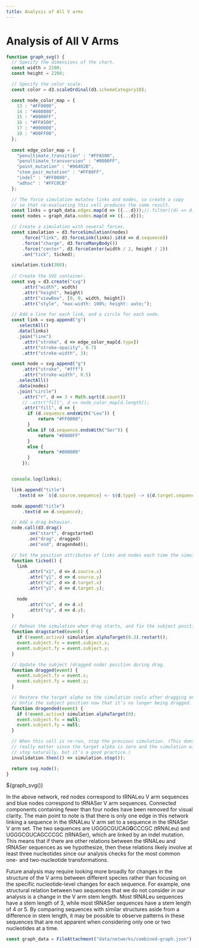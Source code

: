 ```yaml
---
title: Analysis of All V arms
---
```


# Analysis of All V Arms

```js
function graph_svg() {
  // Specify the dimensions of the chart.
  const width = 2200;
  const height = 2200;

  // Specify the color scale.
  const color = d3.scaleOrdinal(d3.schemeCategory10);

  const node_color_map = {
    13 : "#FF0000",
    14 : "#808080",
    15 : "#0000FF",
    16 : "#FFA500",
    17 : "#000000",
    18 : "#00FF00",
  };
  
  const edge_color_map = {
    "penultimate_transition" : "#FFA500",
    "penultimate_transversion" : "#0000FF",
    "point_mutation" : "#06402B",
    "stem_pair_mutation" : "#FF00FF",
    "indel" : "#FF0000",
    "adhoc" : "#FFC0CB"
  };

  // The force simulation mutates links and nodes, so create a copy
  // so that re-evaluating this cell produces the same result.
  const links = graph_data.edges.map(d => ({...d}));//.filter((d) => d.type !== 'stem_pair_mutation');
  const nodes = graph_data.nodes.map(d => ({...d}));

  // Create a simulation with several forces.
  const simulation = d3.forceSimulation(nodes)
      .force("link", d3.forceLink(links).id(d => d.sequence))
      .force("charge", d3.forceManyBody())
      .force("center", d3.forceCenter(width / 2, height / 2))
      .on("tick", ticked);

  simulation.tick(300);
  
  // Create the SVG container.
  const svg = d3.create("svg")
      .attr("width", width)
      .attr("height", height)
      .attr("viewBox", [0, 0, width, height])
      .attr("style", "max-width: 100%; height: auto;");

  // Add a line for each link, and a circle for each node.
  const link = svg.append("g")
    .selectAll()
    .data(links)
    .join("line")
      .attr("stroke", d => edge_color_map[d.type])
      .attr("stroke-opacity", 0.7)
      .attr("stroke-width", 3);

  const node = svg.append("g")
      .attr("stroke", "#fff")
      .attr("stroke-width", 0.5)
    .selectAll()
    .data(nodes)
    .join("circle")
      .attr("r", d => 3 + Math.sqrt(d.count))
      // .attr("fill", d => node_color_map[d.length]);
      .attr("fill", d => {
        if (d.sequence.endsWith("Leu")) {
            return "#FF0000";
        }
        else if (d.sequence.endsWith("Ser")) {
            return "#0000FF"
        }
        else {
            return "#000000"
        }
      });


  console.log(links);

  link.append("title")
    .text(d => `${d.source.sequence} <- ${d.type} -> ${d.target.sequence}`);

  node.append("title")
      .text(d => d.sequence);

  // Add a drag behavior.
  node.call(d3.drag()
        .on("start", dragstarted)
        .on("drag", dragged)
        .on("end", dragended));

  // Set the position attributes of links and nodes each time the simulation ticks.
  function ticked() {
    link
        .attr("x1", d => d.source.x)
        .attr("y1", d => d.source.y)
        .attr("x2", d => d.target.x)
        .attr("y2", d => d.target.y);

    node
        .attr("cx", d => d.x)
        .attr("cy", d => d.y);
  }

  // Reheat the simulation when drag starts, and fix the subject position.
  function dragstarted(event) {
    if (!event.active) simulation.alphaTarget(0.3).restart();
    event.subject.fx = event.subject.x;
    event.subject.fy = event.subject.y;
  }

  // Update the subject (dragged node) position during drag.
  function dragged(event) {
    event.subject.fx = event.x;
    event.subject.fy = event.y;
  }

  // Restore the target alpha so the simulation cools after dragging ends.
  // Unfix the subject position now that it’s no longer being dragged.
  function dragended(event) {
    if (!event.active) simulation.alphaTarget(0);
    event.subject.fx = null;
    event.subject.fy = null;
  }

  // When this cell is re-run, stop the previous simulation. (This doesn’t
  // really matter since the target alpha is zero and the simulation will
  // stop naturally, but it’s a good practice.)
  invalidation.then(() => simulation.stop());

  return svg.node();
}
```

<div class="grid grid-cols-1">
    ${graph_svg()}
</div>

In the above network, red nodes correspond to tRNALeu V arm sequences and blue nodes correspond to tRNASer V arm sequences. Connected components containing fewer than four nodes have been removed for visual clarity. The main point to note is that there is only one edge in this network linking a sequence in the tRNALeu V arm set to a sequence in the tRNASer V arm set. The two sequences are UGGGCGUCAG**G**CCCGC (tRNALeu) and UGGGCGUCAGCCCGC (tRNASer), which are linked by an indel mutation. This means that if there are other relations between the tRNALeu and tRNASer sequences as we hypothesize, then these relations likely involve at least three nucleotides since our analysis checks for the most common one- and two-nucleotide transformations.

Future analysis may require looking more broadly for changes in the structure of the V arms between different species rather than focusing on the specific nucleotide-level changes for each sequence. For example, one structural relation between two sequences that we do not consider in our analysis is a change in the V arm stem length. Most tRNALeu sequences have a stem length of 3, while most tRNASer sequences have a stem length of 4 or 5. By comparing sequences with similar structures aside from a difference in stem length, it may be possible to observe patterns in these sequences that are not apparent when considering only one or two nucleotides at a time.

```js
const graph_data = FileAttachment("data/networks/combined-graph.json").json()
```